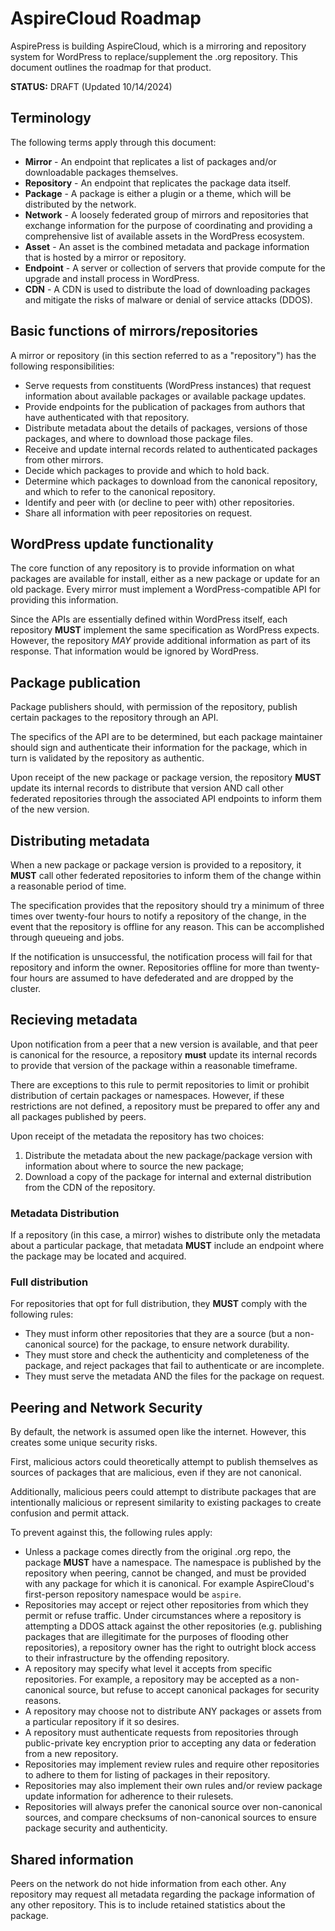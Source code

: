 # AspireCloud Roadmap

AspirePress is building AspireCloud, which is a mirroring and repository system for WordPress to replace/supplement the
.org repository. This document outlines the roadmap for that product.

**STATUS:** DRAFT (Updated 10/14/2024)

## Terminology

The following terms apply through this document:

- **Mirror** - An endpoint that replicates a list of packages and/or downloadable packages themselves.
- **Repository** - An endpoint that replicates the package data itself.
- **Package** - A package is either a plugin or a theme, which will be distributed by the network.
- **Network** - A loosely federated group of mirrors and repositories that exchange information for the purpose of
  coordinating and providing a comprehensive list of available assets in the WordPress ecosystem.
- **Asset** - An asset is the combined metadata and package information that is hosted by a mirror or repository.
- **Endpoint** - A server or collection of servers that provide compute for the upgrade and install process in
  WordPress.
- **CDN** - A CDN is used to distribute the load of downloading packages and mitigate the risks of malware or denial of service attacks (DDOS).

## Basic functions of mirrors/repositories

A mirror or repository (in this section referred to as a "repository") has the following responsibilities:

- Serve requests from constituents (WordPress instances) that request information about available packages or available
  package updates.
- Provide endpoints for the publication of packages from authors that have authenticated with that repository.
- Distribute metadata about the details of packages, versions of those packages, and where to download those package
  files.
- Receive and update internal records related to authenticated packages from other mirrors.
- Decide which packages to provide and which to hold back.
- Determine which packages to download from the canonical repository, and which to refer to the canonical repository.
- Identify and peer with (or decline to peer with) other repositories.
- Share all information with peer repositories on request.

## WordPress update functionality

The core function of any repository is to provide information on what packages are available for install, either as a
new package or update for an old package. Every mirror must implement a WordPress-compatible API for providing this
information.

Since the APIs are essentially defined within WordPress itself, each repository **MUST** implement the same
specification as WordPress expects. However, the repository _MAY_ provide additional information as part of its
response. That information would be ignored by WordPress.

## Package publication

Package publishers should, with permission of the repository, publish certain packages to the repository through an API.

The specifics of the API are to be determined, but each package maintainer should sign and authenticate their
information for the package, which in turn is validated by the repository as authentic.

Upon receipt of the new package or package version, the repository **MUST** update its internal records to distribute
that version AND call other federated repositories through the associated API endpoints to inform them of the new
version.

## Distributing metadata

When a new package or package version is provided to a repository, it **MUST** call other federated repositories to
inform them of the change within a reasonable period of time.

The specification provides that the repository should try a minimum of three times over twenty-four hours to notify a
repository of the change, in the event that the repository is offline for any reason. This can be accomplished through
queueing and jobs.

If the notification is unsuccessful, the notification process will fail for that repository and inform the owner.
Repositories offline for more than twenty-four hours are assumed to have defederated and are dropped by the cluster.

## Recieving metadata

Upon notification from a peer that a new version is available, and that peer is canonical for the resource, a repository
**must** update its internal records to provide that version of the package within a reasonable timeframe.

There are exceptions to this rule to permit repositories to limit or prohibit distribution of certain packages or
namespaces. However, if these restrictions are not defined, a repository must be prepared to offer any and all packages
published by peers.

Upon receipt of the metadata the repository has two choices:

1. Distribute the metadata about the new package/package version with information about where to source the new package;
2. Download a copy of the package for internal and external distribution from the CDN of the repository.

### Metadata Distribution

If a repository (in this case, a mirror) wishes to distribute only the metadata about a particular package, that
metadata **MUST** include an endpoint where the package may be located and acquired.

### Full distribution

For repositories that opt for full distribution, they **MUST** comply with the following rules:

- They must inform other repositories that they are a source (but a non-canonical source) for the package, to ensure
  network durability.
- They must store and check the authenticity and completeness of the package, and reject packages that fail to
  authenticate or are incomplete.
- They must serve the metadata AND the files for the package on request.

## Peering and Network Security

By default, the network is assumed open like the internet. However, this creates some unique security risks.

First, malicious actors could theoretically attempt to publish themselves as sources of packages that are malicious,
even if they are not canonical.

Additionally, malicious peers could attempt to distribute packages that are intentionally malicious or represent
similarity to existing packages to create confusion and permit attack.

To prevent against this, the following rules apply:

- Unless a package comes directly from the original .org repo, the package **MUST** have a namespace. The namespace is
  published by the repository when peering, cannot be changed, and must be provided with any package for which it is
  canonical. For example AspireCloud's first-person repository namespace would be `aspire`.
- Repositories may accept or reject other repositories from which they permit or refuse traffic. Under circumstances
  where a repository is attempting a DDOS attack against the other repositories (e.g. publishing packages that are
  illegitimate for the purposes of flooding other repositories), a repository owner has the right to outright block
  access to their infrastructure by the offending repository.
- A repository may specify what level it accepts from specific repositories. For example, a repository may be accepted
  as a non-canonical source, but refuse to accept canonical packages for security reasons.
- A repository may choose not to distribute ANY packages or assets from a particular repository if it so desires.
- A repository must authenticate requests from repositories through public-private key encryption prior to accepting any
  data or federation from a new repository.
- Repositories may implement review rules and require other repositories to adhere to them for listing of packages in
  their repository.
- Repositories may also implement their own rules and/or review package update information for adherence to their
  rulesets.
- Repositories will always prefer the canonical source over non-canonical sources, and compare checksums of
  non-canonical sources to ensure package security and authenticity.

## Shared information

Peers on the network do not hide information from each other. Any repository may request all metadata regarding the
package information of any other repository. This is to include retained statistics about the package.
